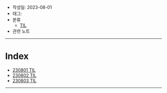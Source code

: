 - 작성일: 2023-08-01
- 태그: 
- 분류
    - [TIL](../TIL.md)
- 관련 노트

---

# Index

- [230801 TIL](230801%20TIL.md)
- [230802 TIL](230802%20TIL.md)
- [230803 TIL](230803%20TIL.md)

---
